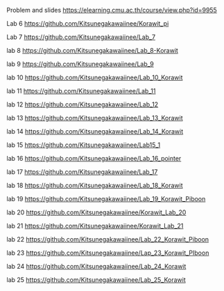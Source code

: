 Problem and slides
https://elearning.cmu.ac.th/course/view.php?id=9955


Lab 6
https://github.com/Kitsunegakawaiinee/Korawit_pi

Lab 7 
https://github.com/Kitsunegakawaiinee/Lab_7

lab 8
https://github.com/Kitsunegakawaiinee/Lab_8-Korawit

lab 9
https://github.com/Kitsunegakawaiinee/Lab_9

lab 10
https://github.com/Kitsunegakawaiinee/Lab_10_Korawit

lab 11
https://github.com/Kitsunegakawaiinee/Lab_11

lab 12
https://github.com/Kitsunegakawaiinee/Lab_12

lab 13
https://github.com/Kitsunegakawaiinee/Lab_13_Korawit

lab 14
https://github.com/Kitsunegakawaiinee/Lab_14_Korawit

lab 15
https://github.com/Kitsunegakawaiinee/Lab15_1

lab 16
https://github.com/Kitsunegakawaiinee/Lab_16_pointer

lab 17
https://github.com/Kitsunegakawaiinee/Lab_17

lab 18
https://github.com/Kitsunegakawaiinee/Lab_18_Korawit

lab 19
https://github.com/Kitsunegakawaiinee/Lab_19_Korawit_Piboon

lab 20
https://github.com/Kitsunegakawaiinee/Korawit_Lab_20

lab 21
https://github.com/Kitsunegakawaiinee/Korawit_Lab_21

lab 22
https://github.com/Kitsunegakawaiinee/Lab_22_Korawit_Piboon

lab 23
https://github.com/Kitsunegakawaiinee/Lap_23_Korawit_PIboon

lab 24
https://github.com/Kitsunegakawaiinee/Lab_24_Korawit

lab 25
https://github.com/Kitsunegakawaiinee/Lab_25_Korawit
